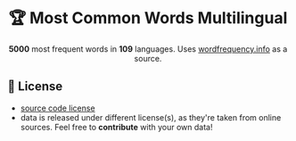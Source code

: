 <div align='center'>
  <h1>🏆 Most Common Words Multilingual</h1>
  <p><b>5000</b> most frequent words in <b>109</b> languages. Uses <a href="https://wordfrequency.info">wordfrequency.info</a> as a source.</p>
</div>

## 🔗 License
- [source code license](https://github.com/frekwencja/most-common-words-multilingual/blob/main/LICENSE)
- data is released under different license(s), as they're taken from online sources. Feel free to **contribute** with your own data!

